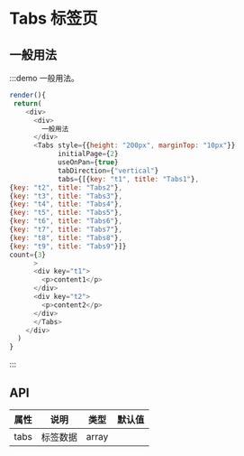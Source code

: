 # Tabs 标签页


## 一般用法

:::demo 一般用法。
```js
render(){
 return(
    <div>
      <div>
        一般用法
      </div>
      <Tabs style={{height: "200px", marginTop: "10px"}}
            initialPage={2}
            useOnPan={true}
            tabDirection={"vertical"}
            tabs={[{key: "t1", title: "Tabs1"},
{key: "t2", title: "Tabs2"},
{key: "t3", title: "Tabs3"},
{key: "t4", title: "Tabs4"},
{key: "t5", title: "Tabs5"},
{key: "t6", title: "Tabs6"},
{key: "t7", title: "Tabs7"},
{key: "t8", title: "Tabs8"},
{key: "t9", title: "Tabs9"}]}
count={3}
      >
      <div key="t1">
        <p>content1</p>
      </div>
      <div key="t2">
        <p>content2</p>
      </div>
      </Tabs>
    </div>
  )
}
```

:::


## API

| 属性 | 说明         | 类型                                            | 默认值    |
|----|-----|------|------
| tabs   | 标签数据   | array |   |
